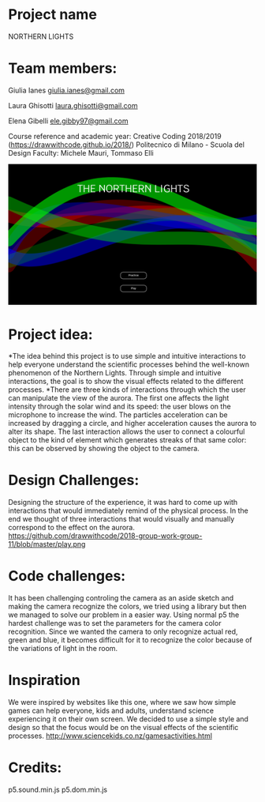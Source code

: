 # Project name
NORTHERN LIGHTS

# Team members:
Giulia Ianes giulia.ianes@gmail.com

Laura Ghisotti laura.ghisotti@gmail.com

Elena Gibelli ele.gibby97@gmail.com

Course reference and academic year:
Creative Coding 2018/2019 (https://drawwithcode.github.io/2018/)
Politecnico di Milano - Scuola del Design
Faculty: Michele Mauri, Tommaso Elli


![alt text](https://github.com/drawwithcode/2018-group-work-group-11/blob/master/aurora.png)


# Project idea:
*The idea behind this project is to use simple and intuitive interactions to help everyone understand the scientific processes behind the well-known phenomenon of the Northern Lights. Through simple and intuitive interactions, the goal is to show the visual effects related to the different processes.
*There are three kinds of interactions through which the user can manipulate the view of the aurora. The first one affects the light intensity through the solar wind and its speed: the user blows on the microphone to increase the wind. The particles acceleration can be increased by dragging a circle, and higher acceleration causes the aurora to alter its shape. The last interaction allows the user to connect a colourful object to the kind of element which generates streaks of that same color: this can be observed by showing the object to the camera.

# Design Challenges:
Designing the structure of the experience, it was hard to come up with interactions that would immediately remind of the physical process. In the end we thought of three interactions that would visually and manually correspond to the effect on the aurora.
https://github.com/drawwithcode/2018-group-work-group-11/blob/master/play.png

# Code challenges:
It has been challenging controling the camera as an aside sketch and making the camera recognize the colors, we tried using a library but then we managed to solve our problem in a easier way.
Using normal p5 the hardest challenge was to set the parameters for the camera color recognition. Since we wanted the camera to only recognize actual red, green and blue, it becomes difficult for it to recognize the color because of the variations of light in the room.

# Inspiration
We were inspired by websites like this one, where we saw how simple games can help everyone, kids and adults, understand science experiencing it on their own screen. We decided to use a simple style and design so that the focus would be on the visual effects of the scientific processes.
http://www.sciencekids.co.nz/gamesactivities.html

# Credits:
p5.sound.min.js
p5.dom.min.js
